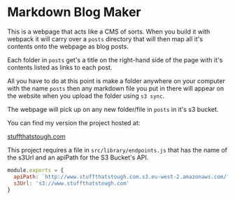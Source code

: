 # Markdown Blog Maker

This is a webpage that acts like a CMS of sorts. When you build it with
webpack it will carry over a `posts` directory that will then map all
it's contents onto the webpage as blog posts.

Each folder in `posts` get's a title on the right-hand side of the page
with it's contents listed as links to each post.

All you have to do at this point is make a folder anywhere on your computer
with the name `posts` then any markdown file you put in there will appear
on the website when you upload the folder using `s3 sync`.

The webpage will pick up on any new folder/file in `posts` in it's s3 bucket.

You can find my version the project hosted at:

[stuffthatstough.com](https://stuffthatstough.com)

This project requires a file in `src/library/endpoints.js` that
has the name of the s3Url and an apiPath for the S3 Bucket's API.

```js
module.exports = {
  apiPath: `http://www.stuffthatstough.com.s3.eu-west-2.amazonaws.com/?list-type=2`,
  s3Url: 's3://www.stuffthatstough.com'
}
```
